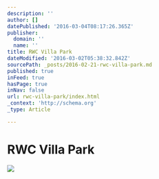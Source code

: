 ```yaml
---
description: ''
author: []
datePublished: '2016-03-04T08:17:26.365Z'
publisher:
  domain: ''
  name: ''
title: RWC Villa Park
dateModified: '2016-03-02T05:38:32.842Z'
sourcePath: _posts/2016-02-21-rwc-villa-park.md
published: true
inFeed: true
hasPage: true
inNav: false
url: rwc-villa-park/index.html
_context: 'http://schema.org'
_type: Article

---
```

# RWC Villa Park
![](https://the-grid-user-content.s3-us-west-2.amazonaws.com/855886ad-4747-4ad5-aec1-1834fb6fbcb4.png)